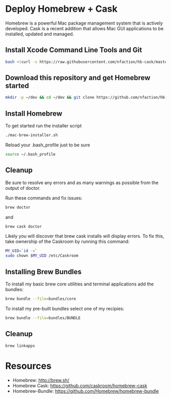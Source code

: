 # Deploy Homebrew + Cask

Homebrew is a powerful Mac package management system that is actively developed.  Cask is a recent addition that allows Mac GUI applications to be installed, updated and managed.

## Install Xcode Command Line Tools and Git

```bash
bash <(curl -s https://raw.githubusercontent.com/nfaction/hb-cask/master/pre-install.sh)
```

## Download this repository and get Homebrew started
```bash
mkdir -p ~/dev && cd ~/dev && git clone https://github.com/nfaction/hb-cask.git &&  cd ~/dev/hb-cask/
```

## Install Homebrew

To get started run the installer script
```bash
./mac-brew-installer.sh
```

Reload your .bash_profile just to be sure
```bash
source ~/.bash_profile
```

## Cleanup
Be sure to resolve any errors and as many warnings as possible from the output of doctor.

Run these commands and fix issues:
```bash
brew doctor
```
and
```bash
brew cask doctor
```

Likely you will discover that brew cask installs will display errors.  To fix this, take ownership of the Caskroom by running this command:

```bash
MY_UID=`id -u`
sudo chown $MY_UID /etc/Caskroom
```

## Installing Brew Bundles

To install my basic brew core utilities and terminal applications add the bundles:
```bash
brew bundle --file=bundles/core
```

To install my pre-built bundles select one of my recipies:
```bash
brew bundle --file=bundles/BUNDLE
```

## Cleanup

```
brew linkapps
```

# Resources
* Homebrew: http://brew.sh/
* Homebrew Cask: https://github.com/caskroom/homebrew-cask
* Homebrew-Bundle: https://github.com/Homebrew/homebrew-bundle
